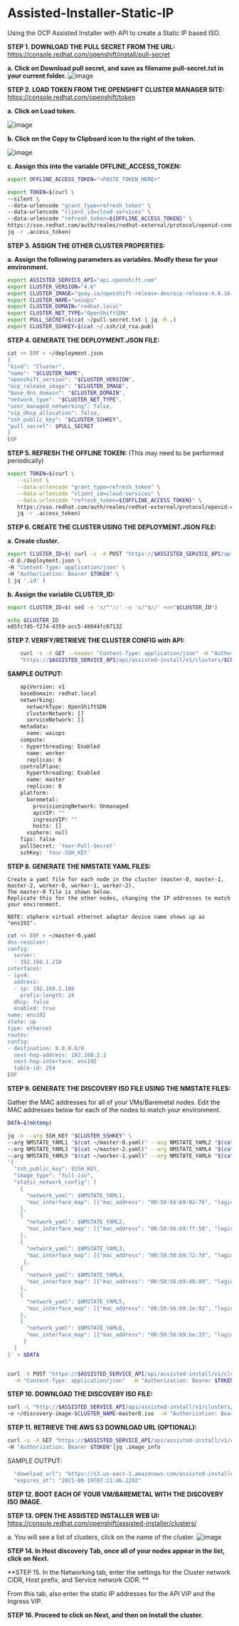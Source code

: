 # Assisted-Installer-Static-IP
Using the OCP Assisted Installer with API to create a Static IP based ISO.


**STEP 1. DOWNLOAD THE PULL SECRET FROM THE URL:**
https://console.redhat.com/openshift/install/pull-secret

**a. Click on Download pull secret, and save as filename pull-secret.txt in your current folder.**
![image](https://user-images.githubusercontent.com/48925593/134422760-dc8b8010-56d4-4061-89c1-6e78a73a52db.png)


**STEP 2. LOAD TOKEN FROM THE OPENSHIFT CLUSTER MANAGER SITE:**
  https://console.redhat.com/openshift/token

**a. Click on Load token.**

![image](https://user-images.githubusercontent.com/48925593/134417909-5af81a67-4648-4827-b1ff-e533cffdd595.png)


**b. Click on the Copy to Clipboard icon to the right of the token.**

![image](https://user-images.githubusercontent.com/48925593/134417785-206fb11c-dfe4-4753-9fc8-166b8ee6de39.png)


**c. Assign this into the variable OFFLINE_ACCESS_TOKEN:**

   ```bash
   export OFFLINE_ACCESS_TOKEN="<PASTE_TOKEN_HERE>"

   export TOKEN=$(curl \
   --silent \
   --data-urlencode "grant_type=refresh_token" \
   --data-urlencode "client_id=cloud-services" \
   --data-urlencode "refresh_token=${OFFLINE_ACCESS_TOKEN}" \
   https://sso.redhat.com/auth/realms/redhat-external/protocol/openid-connect/token | \
   jq -r .access_token)
   ```


**STEP 3. ASSIGN THE OTHER CLUSTER PROPERTIES:**

**a. Assign the following parameters as variables. Modfy these for your environment.**

   ```bash
   export ASSISTED_SERVICE_API="api.openshift.com"
   export CLUSTER_VERSION="4.6"                                                   # OpenShift version    
   export CLUSTER_IMAGE="quay.io/openshift-release-dev/ocp-release:4.6.16-x86_64"
   export CLUSTER_NAME="waiops"                                                   # OpenShift cluster name    
   export CLUSTER_DOMAIN="redhat.local"                                           # Domain name where the cluster will be deployed 
   export CLUSTER_NET_TYPE="OpenShiftSDN"                                         # Set the Network type to deploy with OpenShift
   export PULL_SECRET=$(cat ~/pull-secret.txt | jq -R .)                          # Loading the pull-secret into variable
   export CLUSTER_SSHKEY=$(cat ~/.ssh/id_rsa.pub)                                 # Loading the public key into variable
   ```
   
**STEP 4. GENERATE THE DEPLOYMENT.JSON FILE:**

   ```bash
   cat << EOF > ~/deployment.json
   {
   "kind": "Cluster",
   "name": "$CLUSTER_NAME",
   "openshift_version": "$CLUSTER_VERSION",
   "ocp_release_image": "$CLUSTER_IMAGE",
   "base_dns_domain": "$CLUSTER_DOMAIN",
   "network_type": "$CLUSTER_NET_TYPE",
   "user_managed_networking": false,
   "vip_dhcp_allocation": false,
   "ssh_public_key": "$CLUSTER_SSHKEY",
   "pull_secret": $PULL_SECRET
   }
   EOF
   ```


**STEP 5. REFRESH THE OFFLINE TOKEN:**
(This may need to be performed periodically)


   ```bash
   export TOKEN=$(curl \
      --silent \
      --data-urlencode "grant_type=refresh_token" \
      --data-urlencode "client_id=cloud-services" \
      --data-urlencode "refresh_token=${OFFLINE_ACCESS_TOKEN}" \
      https://sso.redhat.com/auth/realms/redhat-external/protocol/openid-connect/token | \
      jq -r .access_token)
   ```

**STEP 6. CREATE THE CLUSTER USING THE DEPLOYMENT.JSON FILE:**

**a. Create cluster.**
   ```bash
   export CLUSTER_ID=$( curl -s -X POST "https://$ASSISTED_SERVICE_API/api/assisted-install/v1/clusters" \
  -d @./deployment.json \
  -H "Content-Type: application/json" \
  -H "Authorization: Bearer $TOKEN" \
  | jq '.id' )
   ```
  
**b. Assign the variable CLUSTER_ID:**
  ```bash
  export CLUSTER_ID=$( sed -e 's/^"//' -e 's/"$//' <<<"$CLUSTER_ID")
  
  echo $CLUSTER_ID
  e85fc7d5-f274-4359-acc5-48044fc67132
   ```

**STEP 7. VERIFY/RETRIEVE THE CLUSTER CONFIG with API:**

  ```bash
      curl -s -X GET --header "Content-Type: application/json" -H "Authorization: Bearer $TOKEN" \
      "https://$ASSISTED_SERVICE_API/api/assisted-install/v1/clusters/$CLUSTER_ID/install-config"|jq -r
   ```
      
**SAMPLE OUTPUT:**
  ```bash
      apiVersion: v1
      baseDomain: redhat.local
      networking:
        networkType: OpenShiftSDN
        clusterNetwork: []
        serviceNetwork: []
      metadata:
        name: waiops
      compute:
      - hyperthreading: Enabled
        name: worker
        replicas: 0
      controlPlane:
        hyperthreading: Enabled
        name: master
        replicas: 0
      platform:
        baremetal:
          provisioningNetwork: Unmanaged
          apiVIP: ""
          ingressVIP: ""
          hosts: []
        vsphere: null
      fips: false
      pullSecret: 'Your-Pull-Secret'
      sshKey: 'Your-SSH_KEY'
  ```
      
**STEP 8. GENERATE THE NMSTATE YAML FILES:**

    Create a yaml file for each node in the cluster (master-0, master-1, master-2, worker-0, worker-1, worker-2).
    The master-0 file is shown below. 
    Replicate this for the other nodes, changing the IP addresses to match your environment.
    
    NOTE: vSphere virtual ethernet adapter device name shows up as "ens192".
    
  ```bash
cat << EOF > ~/master-0.yaml 
dns-resolver:
  config:
    server:
    - 192.168.1.210
interfaces:
- ipv4:
    address:
    - ip: 192.168.2.100
      prefix-length: 24
    dhcp: false
    enabled: true
  name: ens192
  state: up
  type: ethernet
routes:
  config:
  - destination: 0.0.0.0/0
    next-hop-address: 192.168.2.1
    next-hop-interface: ens192
    table-id: 254
EOF
   ```
   
**STEP 9. GENERATE THE DISCOVERY ISO FILE USING THE NMSTATE FILES:**

  Gather the MAC addresses for all of your VMs/Baremetal nodes. 
  Edit the MAC addresses below for each of the nodes to match your environment.
  
```bash
DATA=$(mktemp)

jq -n --arg SSH_KEY "$CLUSTER_SSHKEY" \
--arg NMSTATE_YAML1 "$(cat ~/master-0.yaml)" --arg NMSTATE_YAML2 "$(cat ~/master-1.yaml)" \
--arg NMSTATE_YAML3 "$(cat ~/master-2.yaml)" --arg NMSTATE_YAML4 "$(cat ~/worker-0.yaml)" \
--arg NMSTATE_YAML5 "$(cat ~/worker-1.yaml)" --arg NMSTATE_YAML6 "$(cat ~/worker-2.yaml)" \
'{
  "ssh_public_key": $SSH_KEY,
  "image_type": "full-iso",
  "static_network_config": [
    {
      "network_yaml": $NMSTATE_YAML1,
      "mac_interface_map": [{"mac_address": "00:50:56:b9:02:7b", "logical_nic_name": "ens192"}]
    },
    {
      "network_yaml": $NMSTATE_YAML2,
      "mac_interface_map": [{"mac_address": "00:50:56:b9:ff:58", "logical_nic_name": "ens192"}]
    },
    {
      "network_yaml": $NMSTATE_YAML3,
      "mac_interface_map": [{"mac_address": "00:50:56:b9:72:7d", "logical_nic_name": "ens192"}]
     },
    {
      "network_yaml": $NMSTATE_YAML4,
      "mac_interface_map": [{"mac_address": "00:50:56:b9:d8:09", "logical_nic_name": "ens192"}]
    },
    {
      "network_yaml": $NMSTATE_YAML5,
      "mac_interface_map": [{"mac_address": "00:50:56:b9:1e:92", "logical_nic_name": "ens192"}]
    },
    {
      "network_yaml": $NMSTATE_YAML6,
      "mac_interface_map": [{"mac_address": "00:50:56:b9:be:33", "logical_nic_name": "ens192"}]
     }
  ]
}' > $DATA


curl -X POST "https://$ASSISTED_SERVICE_API/api/assisted-install/v1/clusters/$CLUSTER_ID/downloads/image" \
  -H "Content-Type: application/json"  -H "Authorization: Bearer $TOKEN" -d @$DATA
```

**STEP 10. DOWNLOAD THE DISCOVERY ISO FILE:**
   ```bash
   curl -L "http://$ASSISTED_SERVICE_API/api/assisted-install/v1/clusters/$CLUSTER_ID/downloads/image" \
   -o ~/discovery-image-$CLUSTER_NAME-master0.iso  -H "Authorization: Bearer $TOKEN"
  ```

**STEP 11. RETRIEVE THE AWS S3 DOWNLOAD URL (OPTIONAL):**
   ```bash
   curl -s -X GET "https://$ASSISTED_SERVICE_API/api/assisted-install/v1/clusters/$CLUSTER_ID" \
   -H "Authorization: Bearer $TOKEN"|jq .image_info
   ```
   
SAMPLE OUTPUT:
   ```bash
     "download_url": "https://s3.us-east-1.amazonaws.com/assisted-installer/discovery-image-....", 
     "expires_at": "2021-08-19T07:11:46.229Z"
   ```
**STEP 12. BOOT EACH OF YOUR VM/BAREMETAL WITH THE DISCOVERY ISO IMAGE.**

**STEP 13. OPEN THE ASSISTED INSTALLER WEB UI:**
  https://console.redhat.com/openshift/assisted-installer/clusters/

a. You will see a list of clusters, click on the name of the cluster. 
![image](https://user-images.githubusercontent.com/48925593/134430565-5640e3ca-7111-49b2-90f1-8813f65c5e5b.png)


**STEP 14. In Host discovery Tab, once all of your nodes appear in the list, click on Next.**

**STEP 15. In the Networking tab, enter the settings for the Cluster network CIDR, Host prefix, and Service network CIDR. **

From this tab, also enter the static IP addresses for the API VIP and the Ingress VIP. 

**STEP 16. Proceed to click on Next, and then on Install the cluster.**

